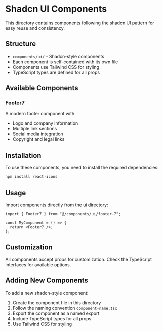 # Shadcn UI Components

This directory contains components following the shadcn UI pattern for easy reuse and consistency.

## Structure

- `components/ui/` - Shadcn-style components
- Each component is self-contained with its own file
- Components use Tailwind CSS for styling
- TypeScript types are defined for all props

## Available Components

### Footer7
A modern footer component with:
- Logo and company information
- Multiple link sections
- Social media integration
- Copyright and legal links

## Installation

To use these components, you need to install the required dependencies:

```bash
npm install react-icons
```

## Usage

Import components directly from the ui directory:

```tsx
import { Footer7 } from "@/components/ui/footer-7";

const MyComponent = () => {
  return <Footer7 />;
};
```

## Customization

All components accept props for customization. Check the TypeScript interfaces for available options.

## Adding New Components

To add a new shadcn-style component:

1. Create the component file in this directory
2. Follow the naming convention `component-name.tsx`
3. Export the component as a named export
4. Include TypeScript types for all props
5. Use Tailwind CSS for styling